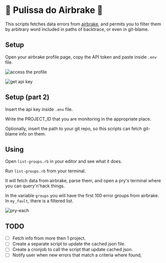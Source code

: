 # 🚨 Pulissa do Airbrake 🚨

This scripts fetches data errors from [airbrake](https://airbrake.io/),
and permits you to filter them by arbitrary word included in paths of backtrace, or even in git-blame.


## Setup

Open your airbrake profile page, copy the API token and paste inside `.env` file.

![access the profile](https://github.com/heitoradao/pulissa_do_airbrake/blob/main/docs/profile.png?raw=true)

![get api key](https://github.com/heitoradao/pulissa_do_airbrake/blob/main/docs/api-key.png?raw=true)


## Setup (part 2)

Insert the api key inside `.env` file.

Write the PROJECT_ID that you are monitoring in the appropriate place.

Optionally, insert the path to your git repo, so this scripts can fetch git-blame info on them.


## Using

Open `list-groups.rb` in your editor and see what it does.

Run `list-groups.rb` from your terminal.

It will fetch data from airbrake, parse them, and open a pry's terminal where you can query'n'hack things.

In the variable `groups` you will have the first 100 error groups from airbrake.
In `my_fault`, there is a filtered list.

![pry-each](https://github.com/heitoradao/pulissa_do_airbrake/blob/main/docs/pry-each.png?raw=true)


## TODO

- [ ] Fetch info from more then 1 project.
- [ ] Create a separate script to update the cached json file.
- [ ] Create a cronjob to call the script that update cached json.
- [ ] Notify user when new errors that match a criteria where found,
